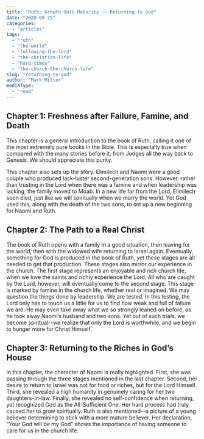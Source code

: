 ```yaml
---
title: "Ruth: Growth Unto Maturity -- Returning to God"
date: "2020-08-25"
categories: 
  - "articles"
tags: 
  - "ruth"
  - "the-world"
  - "following-the-lord"
  - "the-christian-life"
  - "hard-times"
  - "the-church-the-church-life"
slug: "returning-to-god"
author: "Mark Miller"
mediaType: 
  - "read"
---
```


## Chapter 1: Freshness after Failure, Famine, and Death

This chapter is a general introduction to the book of Ruth, calling it one of the most extremely pure books in the Bible. This is especially true when compared with the many stories before it, from Judges all the way back to Genesis. We should appreciate this purity.

This chapter also sets up the story. Elimilech and Naomi were a good couple who produced lack-luster second-generation sons. However, rather than trusting in the Lord when there was a famine and when leadership was lacking, the family moved to Moab. In a new life far from the Lord, Elimilech soon died, just like we will spiritually when we marry the world. Yet God used this, along with the death of the two sons, to set up a new beginning for Naomi and Ruth.

## Chapter 2: The Path to a Real Christ

The book of Ruth opens with a family in a good situation, then leaving for the world, then with the widowed wife returning to Israel again. Eventually, something for God is produced in the book of Ruth, yet these stages are all needed to get that production. These stages also mirror our experience in the church. The first stage represents an enjoyable and rich church life, when we love the saints and richly experience the Lord. All who are caught by the Lord, however, will eventually come to the second stage. This stage is marked by famine in the church life, whether real or imagined. We may question the things done by leadership. We are tested. In this testing, the Lord only has to touch us a little for us to find how weak and full of failure we are. He may even take away what we so strongly leaned on before, as he took away Naomi’s husband and two sons. Yet out of such trials, we become spiritual--we realize that only the Lord is worthwhile, and we begin to hunger more for Christ Himself.

## Chapter 3: Returning to the Riches in God’s House

In this chapter, the character of Naomi is really highlighted. First, she was passing through the three stages mentioned in the last chapter. Second, her desire to return to Israel was not for food or riches, but for the Lord Himself. Third, she revealed a high humanity in genuinely caring for her two daughters-in-law. Finally, she revealed no self-confidence when returning, yet recognized God as the All-Sufficient One. Her hard process had truly caused her to grow spiritually. Ruth is also mentioned--a picture of a young believer determining to stick with a more mature believer. Her declaration, “Your God will be my God” shows the importance of having someone to care for us in the church life.
